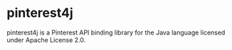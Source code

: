 # pinterest4j
pinterest4j is a Pinterest API binding library for the Java language licensed under Apache License 2.0.
